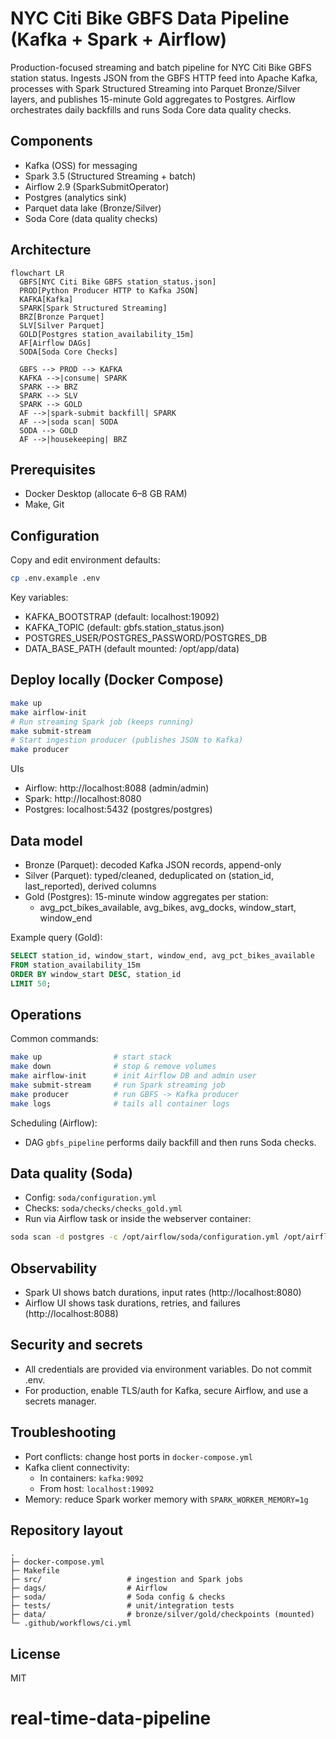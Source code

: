 # NYC Citi Bike GBFS Data Pipeline (Kafka + Spark + Airflow)

Production-focused streaming and batch pipeline for NYC Citi Bike GBFS station status. Ingests JSON from the GBFS HTTP feed into Apache Kafka, processes with Spark Structured Streaming into Parquet Bronze/Silver layers, and publishes 15-minute Gold aggregates to Postgres. Airflow orchestrates daily backfills and runs Soda Core data quality checks.

## Components
- Kafka (OSS) for messaging
- Spark 3.5 (Structured Streaming + batch)
- Airflow 2.9 (SparkSubmitOperator)
- Postgres (analytics sink)
- Parquet data lake (Bronze/Silver)
- Soda Core (data quality checks)

## Architecture
```mermaid
flowchart LR
  GBFS[NYC Citi Bike GBFS station_status.json]
  PROD[Python Producer HTTP to Kafka JSON]
  KAFKA[Kafka]
  SPARK[Spark Structured Streaming]
  BRZ[Bronze Parquet]
  SLV[Silver Parquet]
  GOLD[Postgres station_availability_15m]
  AF[Airflow DAGs]
  SODA[Soda Core Checks]

  GBFS --> PROD --> KAFKA
  KAFKA -->|consume| SPARK
  SPARK --> BRZ
  SPARK --> SLV
  SPARK --> GOLD
  AF -->|spark-submit backfill| SPARK
  AF -->|soda scan| SODA
  SODA --> GOLD
  AF -->|housekeeping| BRZ
```

## Prerequisites
- Docker Desktop (allocate 6–8 GB RAM)
- Make, Git

## Configuration
Copy and edit environment defaults:
```bash
cp .env.example .env
```
Key variables:
- KAFKA_BOOTSTRAP (default: localhost:19092)
- KAFKA_TOPIC (default: gbfs.station_status.json)
- POSTGRES_USER/POSTGRES_PASSWORD/POSTGRES_DB
- DATA_BASE_PATH (default mounted: /opt/app/data)

## Deploy locally (Docker Compose)
```bash
make up
make airflow-init
# Run streaming Spark job (keeps running)
make submit-stream
# Start ingestion producer (publishes JSON to Kafka)
make producer
```

UIs
- Airflow: http://localhost:8088 (admin/admin)
- Spark: http://localhost:8080
- Postgres: localhost:5432 (postgres/postgres)

## Data model
- Bronze (Parquet): decoded Kafka JSON records, append-only
- Silver (Parquet): typed/cleaned, deduplicated on (station_id, last_reported), derived columns
- Gold (Postgres): 15-minute window aggregates per station:
  - avg_pct_bikes_available, avg_bikes, avg_docks, window_start, window_end

Example query (Gold):
```sql
SELECT station_id, window_start, window_end, avg_pct_bikes_available
FROM station_availability_15m
ORDER BY window_start DESC, station_id
LIMIT 50;
```

## Operations
Common commands:
```bash
make up                # start stack
make down              # stop & remove volumes
make airflow-init      # init Airflow DB and admin user
make submit-stream     # run Spark streaming job
make producer          # run GBFS -> Kafka producer
make logs              # tails all container logs
```

Scheduling (Airflow):
- DAG `gbfs_pipeline` performs daily backfill and then runs Soda checks.

## Data quality (Soda)
- Config: `soda/configuration.yml`
- Checks: `soda/checks/checks_gold.yml`
- Run via Airflow task or inside the webserver container:
```bash
soda scan -d postgres -c /opt/airflow/soda/configuration.yml /opt/airflow/soda/checks/checks_gold.yml
```

## Observability
- Spark UI shows batch durations, input rates (http://localhost:8080)
- Airflow UI shows task durations, retries, and failures (http://localhost:8088)

## Security and secrets
- All credentials are provided via environment variables. Do not commit .env.
- For production, enable TLS/auth for Kafka, secure Airflow, and use a secrets manager.

## Troubleshooting
- Port conflicts: change host ports in `docker-compose.yml`
- Kafka client connectivity:
  - In containers: `kafka:9092`
  - From host: `localhost:19092`
- Memory: reduce Spark worker memory with `SPARK_WORKER_MEMORY=1g`

## Repository layout
```
.
├─ docker-compose.yml
├─ Makefile
├─ src/                   # ingestion and Spark jobs
├─ dags/                  # Airflow
├─ soda/                  # Soda config & checks
├─ tests/                 # unit/integration tests
├─ data/                  # bronze/silver/gold/checkpoints (mounted)
└─ .github/workflows/ci.yml
```

## License
MIT
# real-time-data-pipeline
